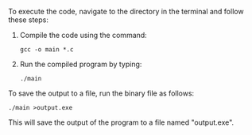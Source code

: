 To execute the code, navigate to the directory in the terminal and follow these steps:

1. Compile the code using the command:
   ```
   gcc -o main *.c
   ```

2. Run the compiled program by typing:
   ```
   ./main
   ```

To save the output to a file, run the binary file as follows:
   ```
   ./main >output.exe
   ```

This will save the output of the program to a file named "output.exe".